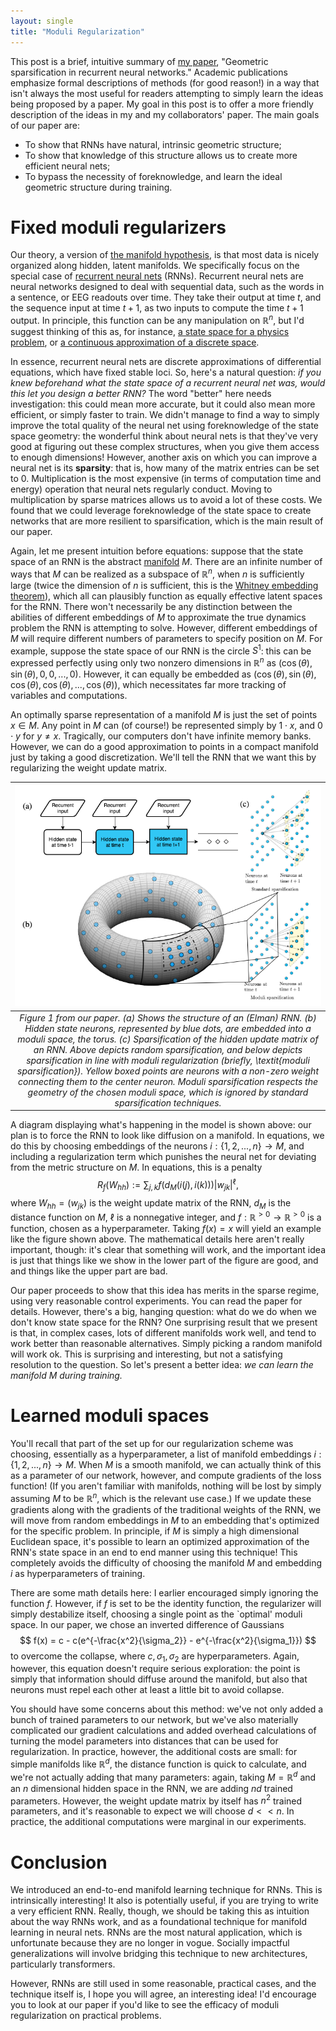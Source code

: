 ```yaml
---
layout: single
title: "Moduli Regularization"
---
```

<script src=https://cdnjs.cloudflare.com/ajax/libs/mathjax/2.7.7/MathJax.js?config=TeX-MML-AM_CHTML" type="text/javascript"></script>

This post is a brief, intuitive summary of [my paper](https://arxiv.org/abs/2406.06290), "Geometric sparsification in recurrent neural networks." Academic publications emphasize formal descriptions of methods (for good reason!) in a way that isn't always the most useful for readers attempting to simply learn the ideas being proposed by a paper. My goal in this post is to offer a more friendly description of the ideas in my and my collaborators' paper. The main goals of our paper are:
 - To show that RNNs have natural, intrinsic geometric structure;
 - To show that knowledge of this structure allows us to create more efficient neural nets;
 - To bypass the necessity of foreknowledge, and learn the ideal geometric structure during training. 

# Fixed moduli regularizers
Our theory, a version of [the manifold hypothesis](https://en.wikipedia.org/wiki/Manifold_hypothesis), is that most data is nicely organized along hidden, latent manifolds. We specifically focus on the special case of [recurrent neural nets](https://en.wikipedia.org/wiki/Recurrent_neural_network) (RNNs). Recurrent neural nets are neural networks designed to deal with sequential data, such as the words in a sentence, or EEG readouts over time. They take their output at time $t$, and the sequence input at time $t+1$, as two inputs to compute the time $t+1$ output. In principle, this function can be any manipulation on $\mathbb{R}^n$, but I'd suggest thinking of this as, for instance, [a state space for a physics problem](https://arxiv.org/pdf/2112.10755), or [a continuous approximation of a discrete space](https://pubmed.ncbi.nlm.nih.gov/23272922/). 

In essence, recurrent neural nets are discrete approximations of differential equations, which have fixed stable loci. So, here's a natural question: *if you knew beforehand what the state space of a recurrent neural net was, would this let you design a better RNN?*  The word "better" here needs investigation: this could mean more accurate, but it could also mean more efficient, or simply faster to train. We didn't manage to find a way to simply improve the total quality of the neural net using foreknowledge of the state space geometry: the wonderful think about neural nets is that they've very good at figuring out these complex structures, when you give them access to enough dimensions! However, another axis on which you can improve a neural net is its **sparsity**: that is, how many of the matrix entries can be set to 0. Multiplication is the most expensive (in terms of computation time and energy) operation that neural nets regularly conduct. Moving to multiplication by sparse matrices allows us to avoid a lot of these costs. We found that we could leverage foreknowledge of the state space to create networks that are more resilient to sparsification, which is the main result of our paper. 

Again, let me present intuition before equations: suppose that the state space of an RNN is the abstract [manifold](https://en.wikipedia.org/wiki/Manifold) $M$. There are an infinite number of ways that $M$ can be realized as a subspace of $\mathbb{R}^n$, when $n$ is sufficiently large (twice the dimension of $n$ is sufficient, this is the [Whitney embedding theorem](https://en.m.wikipedia.org/wiki/Whitney_embedding_theorem)), which all can plausibly function as equally effective latent spaces for the RNN. There won't necessarily be any distinction between the abilities of different embeddings of $M$ to approximate the true dynamics problem the RNN is attempting to solve. However, different embeddings of $M$ will require different numbers of parameters to specify position on $M$. For example, suppose the state space of our RNN is the circle $S^1$: this can be expressed perfectly using only two nonzero dimensions in $\mathbb{R}^n$ as $(\cos(\theta), \sin(\theta), 0, 0, ..., 0)$. However, it can equally be embedded as $(\cos(\theta), \sin(\theta), \cos(\theta), \cos(\theta), ..., \cos(\theta))$, which necessitates far more tracking of variables and computations. 

An optimally sparse representation of a manifold $M$ is just the set of points $x \in M$. Any point in $M$ can (of course!) be represented simply by $1 \cdot x$, and $0 \cdot y$ for $y \neq x$. Tragically, our computers don't have infinite memory banks. However, we can do a good approximation to points in a compact manifold just by taking a good discretization. We'll tell the RNN that we want this by regularizing the weight update matrix. 

| ![ModuliExample](/assets/torus_final.png) |
|:--:|
|*Figure 1 from our paper. (a) Shows the structure of an (Elman) RNN. (b) Hidden state neurons, represented by blue dots, are embedded into a moduli space, the torus. (c) Sparsification of the hidden update matrix of an RNN. Above depicts random sparsification, and below depicts sparsification in line with moduli regularization (briefly, \textit{moduli sparsification}). Yellow boxed points are neurons with a non-zero weight connecting them to the center neuron. Moduli sparsification respects the geometry of the chosen moduli space, which is ignored by standard sparsification techniques.*|

A diagram displaying what's happening in the model is shown above: our plan is to force the RNN to look like diffusion on a manifold. In equations, we do this by choosing embeddings of the neurons $i: \{1, 2, ..., n\} \to M$, and including a regularization term which punishes the neural net for deviating from the metric structure on $M$. In equations, this is a penalty
$$R_f(W_{hh}) := \sum_{j,k} f(d_{M}(i(j), i(k)))|w_{jk}|^\ell,$$
where $W_{hh} = (w_{jk})$ is the weight update matrix of the RNN, $d_M$ is the distance function on $M$, $\ell$ is a nonnegative integer, and $f: \mathbb{R}^{>0} \to \mathbb{R}^{>0}$ is a function, chosen as a hyperparameter. Taking $f(x) = x$ will yield an example like the figure shown above. The mathematical details here aren't really important, though: it's clear that something will work, and the important idea is just that things like we show in the lower part of the figure are good, and and things like the upper part are bad. 

Our paper proceeds to show that this idea has merits in the sparse regime, using very reasonable control experiments. You can read the paper for details. However, there's a big, hanging question: what do we do when we don't know state space for the RNN? One surprising result that we present is that, in complex cases, lots of different manifolds work well, and tend to work better than reasonable alternatives. Simply picking a random manifold will work ok. This is surprising and interesting, but not a satisfying resolution to the question. So let's present a better idea: *we can learn the manifold $M$ during training.*

# Learned moduli spaces
You'll recall that part of the set up for our regularization scheme was choosing, essentially as a hyperparameter, a list of manifold embeddings $i: \{1, 2, ..., n\} \to M$. When $M$ is a smooth manifold, we can actually think of this as a parameter of our network, however, and compute gradients of the loss function! (If you aren't familiar with manifolds, nothing will be lost by simply assuming $M$ to be $\mathbb{R}^n$, which is the relevant use case.) If we update these gradients along with the gradients of the traditional weights of the RNN, we will move from random embeddings in $M$ to an embedding that's optimized for the specific problem. In principle, if $M$ is simply a high dimensional Euclidean space, it's possible to learn an optimized approximation of the RNN's state space in an end to end manner using this technique! This completely avoids the difficulty of choosing the manifold $M$ and embedding $i$ as hyperparameters of training. 

There are some math details here: I earlier encouraged simply ignoring the function $f$. However, if $f$ is set to be the identity function, the regularizer will simply destabilize itself, choosing a single point as the `optimal' moduli space. In our paper, we chose an inverted difference of Gaussians
$$ f(x) = c - c(e^{-\frac{x^2}{\sigma_2}} - e^{-\frac{x^2}{\sigma_1}}) $$
to overcome the collapse, where $c, \sigma_1, \sigma_2$ are hyperparameters. Again, however, this equation doesn't require serious exploration: the point is simply that information should diffuse around the manifold, but also that neurons must repel each other at least a little bit to avoid collapse. 

You should have some concerns about this method: we've not only added a bunch of trained parameters to our network, but we've also materially complicated our gradient calculations and added overhead calculations of turning the model parameters into distances that can be used for regularization. In practice, however, the additional costs are small: for simple manifolds like $\mathbb{R}^d$, the distance function is quick to calculate, and we're not actually adding that many parameters: again, taking $M = \mathbb{R}^d$ and an $n$ dimensional hidden space in the RNN, we are adding $nd$ trained parameters. However, the weight update matrix by itself has $n^2$ trained parameters, and it's reasonable to expect we will choose $d << n$. In practice, the additional computations were marginal in our experiments. 

# Conclusion
We introduced an end-to-end manifold learning technique for RNNs. This is intrinsically interesting! It also is potentially useful, if you are trying to write a very efficient RNN. Really, though, we should be taking this as intuition about the way RNNs work, and as a foundational technique for manifold learning in neural nets. RNNs are the most natural application, which is unfortunate because they are no longer in vogue. Socially impactful generalizations will involve bridging this technique to new architectures, particularly transformers. 

However, RNNs are still used in some reasonable, practical cases, and the technique itself is, I hope you will agree, an interesting idea! I'd encourage you to look at our paper if you'd like to see the efficacy of moduli regularization on practical problems. 